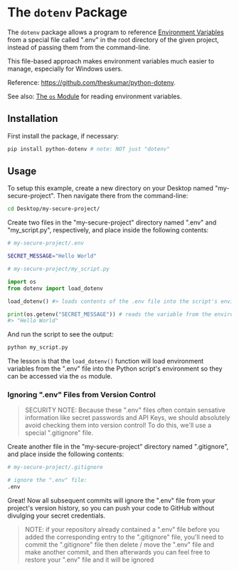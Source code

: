 # The `dotenv` Package

The `dotenv` package allows a program to reference [Environment Variables](/notes/environment-variables.md) from a special file called ".env" in the root directory of the given project, instead of passing them from the command-line.

This file-based approach makes environment variables much easier to manage, especially for Windows users.

Reference: https://github.com/theskumar/python-dotenv.

See also: [The `os` Module](/notes/python/modules/os.md#environment-variables) for reading environment variables.

## Installation

First install the package, if necessary:

```sh
pip install python-dotenv # note: NOT just "dotenv"
```

## Usage


To setup this example, create a new directory on your Desktop named "my-secure-project". Then navigate there from the command-line:

```sh
cd Desktop/my-secure-project/
```

Create two files in the "my-secure-project" directory named ".env" and "my_script.py", respectively, and place inside the following contents:

```sh
# my-secure-project/.env

SECRET_MESSAGE="Hello World"
```

```py
# my-secure-project/my_script.py

import os
from dotenv import load_dotenv

load_dotenv() #> loads contents of the .env file into the script's environment

print(os.getenv("SECRET_MESSAGE")) # reads the variable from the environment
#> "Hello World"
```

And run the script to see the output:

```sh
python my_script.py
```

The lesson is that the `load_dotenv()` function will load environment variables from the ".env" file into the Python script's environment so they can be accessed via the `os` module.

### Ignoring ".env" Files from Version Control

> SECURITY NOTE: Because these ".env" files often contain sensative information like secret passwords and API Keys, we should absolutely avoid checking them into version control! To do this, we'll use a special ".gitignore" file.

Create another file in the "my-secure-project" directory named ".gitignore", and place inside the following contents:

```sh
# my-secure-project/.gitignore

# ignore the ".env" file:
.env

```

Great! Now all subsequent commits will ignore the ".env" file from your project's version history, so you can push your code to GitHub without divulging your secret credentials.

> NOTE: if your repository already contained a ".env" file before you added the corresponding entry to the ".gitignore" file, you'll need to commit the ".gitignore" file then delete / move the ".env" file and make another commit, and then afterwards you can feel free to restore your ".env" file and it will be ignored

